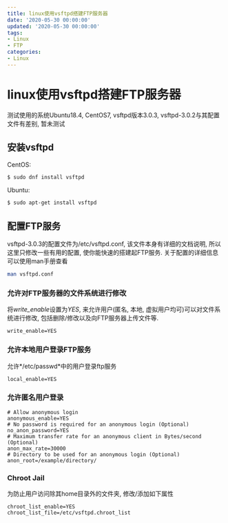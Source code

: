 ```yaml
---
title: linux使用vsftpd搭建FTP服务器
date: '2020-05-30 00:00:00'
updated: '2020-05-30 00:00:00'
tags:
- Linux
- FTP
categories:
- Linux
---
```

# linux使用vsftpd搭建FTP服务器

测试使用的系统Ubuntu18.4, CentOS7, vsftpd版本3.0.3, vsftpd-3.0.2与其配置文件有差别, 暂未测试

## 安装vsftpd

CentOS:
```bash
$ sudo dnf install vsftpd
```

Ubuntu:
```bash
$ sudo apt-get install vsftpd
```

## 配置FTP服务

vsftpd-3.0.3的配置文件为/etc/vsftpd.conf, 该文件本身有详细的文档说明, 所以这里只修改一些有用的配置, 使你能快速的搭建起FTP服务. 关于配置的详细信息可以使用man手册查看
```bash
man vsftpd.conf
```

### 允许对FTP服务器的文件系统进行修改

将*write_enable*设置为*YES*, 来允许用户(匿名, 本地, 虚拟用户均可)可以对文件系统进行修改, 包括删除/修改以及向FTP服务器上传文件等.

```properties
write_enable=YES
```

### 允许本地用户登录FTP服务

允许*/etc/passwd*中的用户登录ftp服务
```properties
local_enable=YES
```

### 允许匿名用户登录

```properties
# Allow anonymous login
anonymous_enable=YES
# No password is required for an anonymous login (Optional)
no_anon_password=YES
# Maximum transfer rate for an anonymous client in Bytes/second (Optional)
anon_max_rate=30000
# Directory to be used for an anonymous login (Optional)
anon_root=/example/directory/
```

### Chroot Jail

为防止用户访问除其home目录外的文件夹, 修改/添加如下属性

```properties
chroot_list_enable=YES 
chroot_list_file=/etc/vsftpd.chroot_list
```
